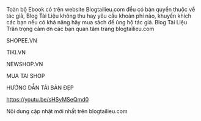 Toàn bộ Ebook có trên website Blogtailieu.com đều có bản quyền thuộc về tác giả, Blog Tài Liệu không thu hay yêu cầu khoản phí nào, khuyến khích các bạn nếu có khả năng hãy mua sách để ủng hộ tác giả. Blog Tài Liệu Trân trọng cảm ơn các bạn quan tâm trang blogtailieu.com

SHOPEE.VN

TIKI.VN

NEWSHOP.VN

MUA TAI SHOP

HƯỚNG DẪN TẢI BẢN ĐẸP

https://youtu.be/sHSyMSeQmd0

Nội dung cập nhật mới nhất trên blogtailieu.com